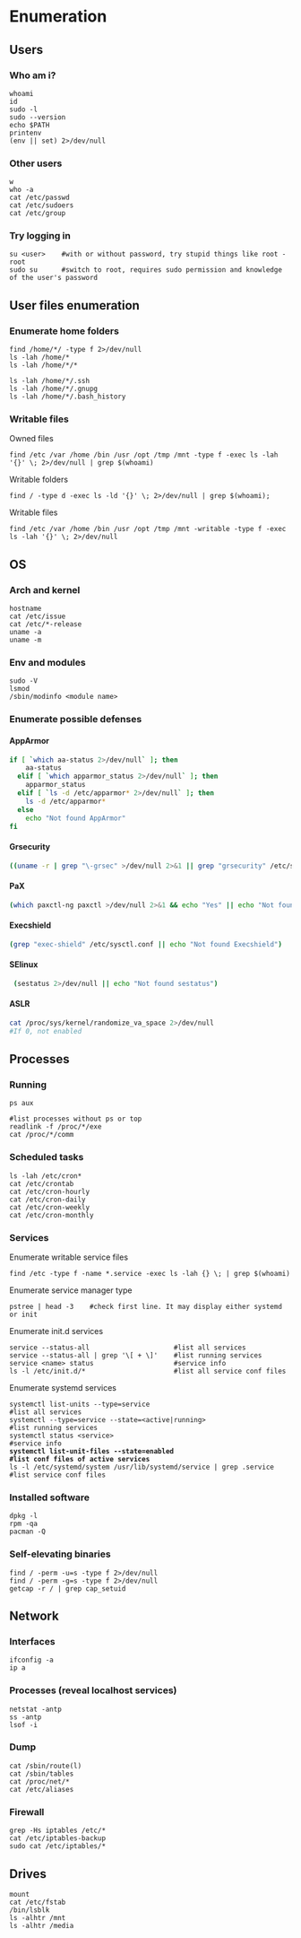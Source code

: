 # Enumeration

## Users

### Who am i?

```
whoami
id
sudo -l
sudo --version
echo $PATH
printenv
(env || set) 2>/dev/null
```

### Other users

```
w
who -a
cat /etc/passwd
cat /etc/sudoers
cat /etc/group
```

### Try logging in

```
su <user>    #with or without password, try stupid things like root - root
sudo su      #switch to root, requires sudo permission and knowledge of the user's password
```

## User files enumeration

### Enumerate home folders

```
find /home/*/ -type f 2>/dev/null
ls -lah /home/*
ls -lah /home/*/*

ls -lah /home/*/.ssh
ls -lah /home/*/.gnupg
ls -lah /home/*/.bash_history
```

### Writable files

Owned files

```
find /etc /var /home /bin /usr /opt /tmp /mnt -type f -exec ls -lah '{}' \; 2>/dev/null | grep $(whoami)
```

Writable folders

```
find / -type d -exec ls -ld '{}' \; 2>/dev/null | grep $(whoami);
```

Writable files

```
find /etc /var /home /bin /usr /opt /tmp /mnt -writable -type f -exec ls -lah '{}' \; 2>/dev/null
```

## OS

### Arch and kernel

```
hostname
cat /etc/issue
cat /etc/*-release
uname -a
uname -m
```

### Env and modules

```
sudo -V
lsmod
/sbin/modinfo <module name>
```

### Enumerate possible defenses

#### AppArmor

```bash
if [ `which aa-status 2>/dev/null` ]; then
    aa-status
  elif [ `which apparmor_status 2>/dev/null` ]; then
    apparmor_status
  elif [ `ls -d /etc/apparmor* 2>/dev/null` ]; then
    ls -d /etc/apparmor*
  else
    echo "Not found AppArmor"
fi
```

#### Grsecurity

```bash
((uname -r | grep "\-grsec" >/dev/null 2>&1 || grep "grsecurity" /etc/sysctl.conf >/dev/null 2>&1) && echo "Yes" || echo "Not found grsecurity")
```

#### PaX

```bash
(which paxctl-ng paxctl >/dev/null 2>&1 && echo "Yes" || echo "Not found PaX")
```

#### Execshield

```bash
(grep "exec-shield" /etc/sysctl.conf || echo "Not found Execshield")
```

#### SElinux

```bash
 (sestatus 2>/dev/null || echo "Not found sestatus")
```

#### ASLR

```bash
cat /proc/sys/kernel/randomize_va_space 2>/dev/null
#If 0, not enabled
```

## Processes

### Running

```
ps aux

#list processes without ps or top
readlink -f /proc/*/exe
cat /proc/*/comm
```

### Scheduled tasks

```
ls -lah /etc/cron*
cat /etc/crontab
cat /etc/cron-hourly
cat /etc/cron-daily
cat /etc/cron-weekly
cat /etc/cron-monthly
```

### Services

Enumerate writable service files

```
find /etc -type f -name *.service -exec ls -lah {} \; | grep $(whoami)
```

Enumerate service manager type

```
pstree | head -3    #check first line. It may display either systemd or init
```

Enumerate init.d services

```
service --status-all                     #list all services
service --status-all | grep '\[ + \]'    #list running services
service <name> status                    #service info
ls -l /etc/init.d/*                      #list all service conf files
```

Enumerate systemd services

<pre><code>systemctl list-units --type=service                                  #list all services
systemctl --type=service --state=&#x3C;active|running>                    #list running services
systemctl status &#x3C;service>                                           #service info
<strong>systemctl list-unit-files --state=enabled                            #list conf files of active services
</strong>ls -l /etc/systemd/system /usr/lib/systemd/service | grep .service   #list service conf files
</code></pre>

### Installed software

```
dpkg -l
rpm -qa
pacman -Q
```

### Self-elevating binaries

```
find / -perm -u=s -type f 2>/dev/null
find / -perm -g=s -type f 2>/dev/null
getcap -r / | grep cap_setuid
```

## Network

### Interfaces

```
ifconfig -a
ip a
```

### Processes (reveal localhost services)

```
netstat -antp
ss -antp
lsof -i
```

### Dump

```
cat /sbin/route(l)
cat /sbin/tables
cat /proc/net/*
cat /etc/aliases
```

### Firewall

```
grep -Hs iptables /etc/*
cat /etc/iptables-backup
sudo cat /etc/iptables/*
```

## Drives

```
mount
cat /etc/fstab
/bin/lsblk
ls -alhtr /mnt
ls -alhtr /media
```

